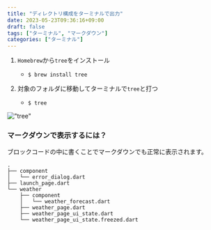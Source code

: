 ```yaml
---
title: "ディレクトリ構成をターミナルで出力"
date: 2023-05-23T09:36:16+09:00
draft: false
tags: ["ターミナル", "マークダウン"]
categories: ["ターミナル"]
---
```


1. `Homebrew`から`tree`をインストール

   - `$ brew install tree`

2. 対象のフォルダに移動してターミナルで`tree`と打つ

   - `$ tree`

!["tree"](images/tree.png)

### マークダウンで表示するには？

ブロックコードの中に書くことでマークダウンでも正常に表示されます。

```
.
├── component
│   └── error_dialog.dart
├── launch_page.dart
└── weather
    ├── component
    │   └── weather_forecast.dart
    ├── weather_page.dart
    ├── weather_page_ui_state.dart
    └── weather_page_ui_state.freezed.dart
```